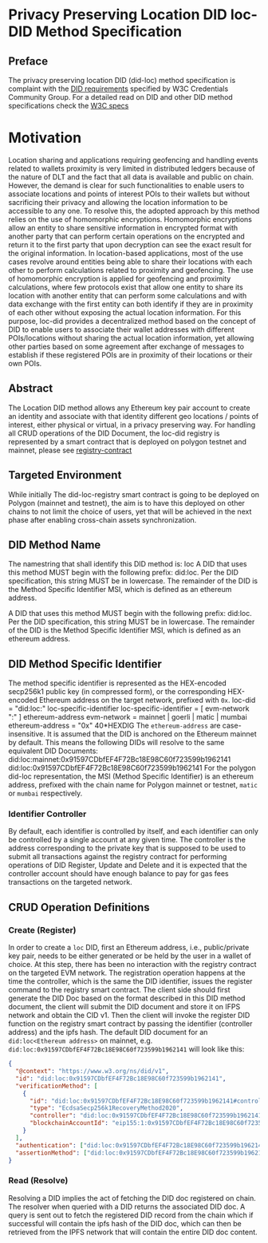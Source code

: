 # Privacy Preserving Location DID loc-DID Method Specification
## Preface 
The privacy preserving location DID (did-loc) method specification is complaint with the [DID requirements](https://www.w3.org/TR/did-core/#ref-for-dfn-did-documents-3) specified by W3C Credentials Community Group. For a detailed read on DID and other DID method specifications check the [W3C specs](https://www.w3.org/TR/did-core/)
# Motivation
Location sharing and applications requiring geofencing and handling events related to wallets proximity is very limited in distributed ledgers because of the nature of DLT and the fact that all data is available and public on chain. However, the demand is clear for such functionalities to enable users to associate locations and points of interest POIs to their wallets but without sacrificing their privacy and allowing the location information to be accessible to any one. 
To resolve this, the adopted approach by this method relies on the use of homomorphic encryptions. Homomorphic encryptions allow an entity to share sensitive information in encrypted format with another party that can perform certain operations on the encrypted and return it to the first party that upon decryption can see the exact result for the original information.
In location-based applications, most of the use cases revolve around entities being able to share their locations with each other to perform calculations related to proximity and geofencing. The use of homomorphic encryption is applied for geofencing and proximity calculations, where few protocols exist that allow one entity to share its location with another entity that can perform some calculations and with data exchange with the first entity can both identify if they are in proximity of each other without exposing the actual location information.
For this purpose, loc-did provides a decentralized method based on the concept of DID to enable users to associate their wallet addresses with different POIs/locations without sharing the actual location information, yet allowing other parties based on some agreement after exchange of messages to establish if these registered POIs are in proximity of their locations or their own POIs. 
## Abstract 
The Location DID method allows any Ethereum key pair account to create an identity and associate with that identity different geo locations / points of interest, either physical or virtual, in a privacy preserving way. For handling all CRUD operations of the DID Document, the loc-did registry is represented by a smart contract that is deployed on polygon testnet and mainnet, please see [registry-contract](ttps://github.com/asghaier76/location-did-method/tree/master/loc-did-registry)

## Targeted Environment
While initially The did-loc-registry smart contract is going to be deployed on Polygon (mainnet and testnet), the aim is to have this deployed on other chains to not limit the choice of users, yet that will be achieved in the next phase after enabling cross-chain assets synchronization.

## DID Method Name
The namestring that shall identify this DID method is: loc
A DID that uses this method MUST begin with the following prefix: did:loc. Per the DID specification, this string MUST be in lowercase. The remainder of the DID is the Method Specific Identifier MSI, which is defined as an ethereum address.

A DID that uses this method MUST begin with the following prefix: did:loc. Per the DID specification, this string MUST be in lowercase. The remainder of the DID is the Method Specific Identifier MSI, which is defined as an ethereum address.

## DID Method Specific Identifier
The method specific identifier is represented as the HEX-encoded secp256k1 public key (in compressed form), or the corresponding HEX-encoded Ethereum address on the target network, prefixed with `0x`.
    loc-did = "did:loc:" loc-specific-identifier
    loc-specific-identifier = [ evm-network ":" ] ethereum-address
    evm-network = mainnet | goerli | matic | mumbai
    ethereum-address = "0x" 40*HEXDIG
The `ethereum-address` are case-insensitive. It is assumed that the DID is anchored on the Ethereum mainnet by default. This means the following DIDs will resolve to the same equivalent DID Documents:
    did:loc:mainnet:0x91597CDbfEF4F72Bc18E98C60f723599b1962141
    did:loc:0x91597CDbfEF4F72Bc18E98C60f723599b1962141
For the polygon did-loc representation, the MSI (Method Specific Identifier) is an ethereum address, prefixed with the chain name for Polygon mainnet or testnet, `matic` or `mumbai` respectively.

### Identifier Controller
By default, each identifier is controlled by itself, and each identifier can only be controlled by a single account at any given time. The controller is the address corresponding to the private key that is supposed to be used to submit all transactions against the registry contract for performing operations of DID Register, Update and Delete and it is expected that the controller account should have enough balance to pay for gas fees transactions on the targeted network.

## CRUD Operation Definitions
### Create (Register)
In order to create a `loc` DID, first an Ethereum address, i.e., public/private key pair, needs to be either generated or be held by the user in a wallet of choice. At this step, there has been no interaction with the registry contract on the targeted EVM network. The registration operation happens at the time the controller, which is the same the DID identifier, issues the register command to the registry smart contract.
The client side should first generate the DID Doc based on the format described in this DID method document, the client will submit the DID document and store it on IFPS network and obtain the CID v1. Then the client will invoke the register DID function on the registry smart contract by passing the identifier (controller address) and the ipfs hash.
The default DID document for an `did:loc<Ethereum address>` on mainnet, e.g. `did:loc:0x91597CDbfEF4F72Bc18E98C60f723599b1962141` will look like this:
```json
{
  "@context": "https://www.w3.org/ns/did/v1",
  "id": "did:loc:0x91597CDbfEF4F72Bc18E98C60f723599b1962141",
  "verificationMethod": [
    {
      "id": "did:loc:0x91597CDbfEF4F72Bc18E98C60f723599b1962141#controller",
      "type": "EcdsaSecp256k1RecoveryMethod2020",
      "controller": "did:loc:0x91597CDbfEF4F72Bc18E98C60f723599b1962141",
      "blockchainAccountId": "eip155:1:0x91597CDbfEF4F72Bc18E98C60f723599b1962141"
    }
  ],
  "authentication": ["did:loc:0x91597CDbfEF4F72Bc18E98C60f723599b1962141#controller"],
  "assertionMethod": ["did:loc:0x91597CDbfEF4F72Bc18E98C60f723599b1962141#controller"]
}
```

### Read (Resolve)
Resolving a DID implies the act of fetching the DID doc registered on chain. The resolver when queried with a DID returns the associated DID doc. A query is sent out to fetch the registered DID record from the chain which if successful will contain the ipfs hash of the DID doc, which can then be retrieved from the IPFS network that will contain the entire DID doc content.
